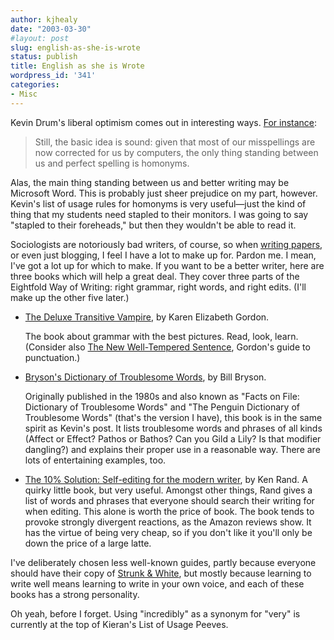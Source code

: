 ```yaml
---
author: kjhealy
date: "2003-03-30"
#layout: post
slug: english-as-she-is-wrote
status: publish
title: English as she is Wrote
wordpress_id: '341'
categories:
- Misc
---
```


Kevin Drum's liberal optimism comes out in interesting ways. [For instance](http://calpundit.blogspot.com/2003_03_30_calpundit_archive.html#91671480):

> Still, the basic idea is sound: given that most of our misspellings are now corrected for us by computers, the only thing standing between us and perfect spelling is homonyms.

Alas, the main thing standing between us and better writing may be Microsoft Word. This is probably just sheer prejudice on my part, however. Kevin's list of usage rules for homonyms is very useful—just the kind of thing that my students need stapled to their monitors. I was going to say "stapled to their foreheads," but then they wouldn't be able to read it.

Sociologists are notoriously bad writers, of course, so when [writing papers](http://www.u.arizona.edu/~kjhealy/papers.php3), or even just blogging, I feel I have a lot to make up for. Pardon me. I mean, I've got a lot up for which to make. If you want to be a better writer, here are three books which will help a great deal. They cover three parts of the Eightfold Way of Writing: right grammar, right words, and right edits. (I'll make up the other five later.)

-   [The Deluxe Transitive Vampire](http://www.amazon.com/exec/obidos/ASIN/0679418601/ref=nosim/), by Karen Elizabeth Gordon.

    The book about grammar with the best pictures. Read, look, learn. (Consider also [The New Well-Tempered Sentence](http://www.amazon.com/exec/obidos/ASIN/0395628830/ref=nosim/), Gordon's guide to punctuation.)

-   [Bryson's Dictionary of Troublesome Words](http://www.amazon.com/exec/obidos/ASIN/0767910427/ref=nosim/), by Bill Bryson.

    Originally published in the 1980s and also known as "Facts on File: Dictionary of Troublesome Words" and "The Penguin Dictionary of Troublesome Words" (that's the version I have), this book is in the same spirit as Kevin's post. It lists troublesome words and phrases of all kinds (Affect or Effect? Pathos or Bathos? Can you Gild a Lily? Is that modifier dangling?) and explains their proper use in a reasonable way. There are lots of entertaining examples, too.

-   [The 10% Solution: Self-editing for the modern writer](http://www.amazon.com/exec/obidos/ASIN/0966818407/ref=nosim/), by Ken Rand.
    A quirky little book, but very useful. Amongst other things, Rand gives a list of words and phrases that everyone should search their writing for when editing. This alone is worth the price of book. The book tends to provoke strongly divergent reactions, as the Amazon reviews show. It has the virtue of being very cheap, so if you don't like it you'll only be down the price of a large latte.

I've deliberately chosen less well-known guides, partly because everyone should have their copy of [Strunk & White](http://www.amazon.com/exec/obidos/ASIN/0205313426/ref=nosim/), but mostly because learning to write well means learning to write in your own voice, and each of these books has a strong personality.

Oh yeah, before I forget. Using "incredibly" as a synonym for "very" is currently at the top of Kieran's List of Usage Peeves.
